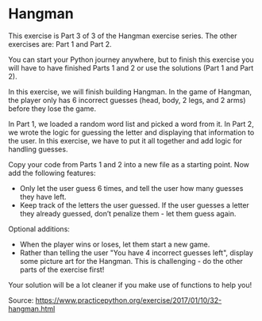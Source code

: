 # Hangman 
This exercise is Part 3 of 3 of the Hangman exercise series. The other exercises are: Part 1 and Part 2.

You can start your Python journey anywhere, but to finish this exercise you will have to have finished Parts 1 and 2 or use the solutions (Part 1 and Part 2).

In this exercise, we will finish building Hangman. In the game of Hangman, the player only has 6 incorrect guesses (head, body, 2 legs, and 2 arms) before they lose the game.

In Part 1, we loaded a random word list and picked a word from it. In Part 2, we wrote the logic for guessing the letter and displaying that information to the user. In this exercise, we have to put it all together and add logic for handling guesses.

Copy your code from Parts 1 and 2 into a new file as a starting point. Now add the following features:
- Only let the user guess 6 times, and tell the user how many guesses they have left.
- Keep track of the letters the user guessed. If the user guesses a letter they already guessed, don’t penalize them - let them guess again.

Optional additions:
- When the player wins or loses, let them start a new game.
- Rather than telling the user "You have 4 incorrect guesses left", display some picture art for the Hangman. This is challenging - do the other parts of the exercise first!

Your solution will be a lot cleaner if you make use of functions to help you!

Source: https://www.practicepython.org/exercise/2017/01/10/32-hangman.html